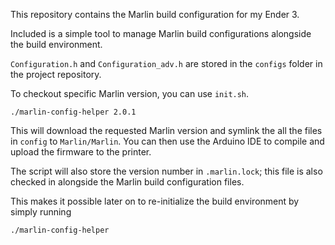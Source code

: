 This repository contains the Marlin build configuration for my Ender 3.

Included is a simple tool to manage Marlin build configurations alongside the build environment.

`Configuration.h` and `Configuration_adv.h` are stored in the `configs` folder in the project repository.

To checkout specific Marlin version, you can use `init.sh`.

```
./marlin-config-helper 2.0.1
```

This will download the requested Marlin version and symlink the all the files in `config` to `Marlin/Marlin`. You can then use the Arduino IDE to compile and upload the firmware to the printer.

The script will also store the version number in `.marlin.lock`; this file is also checked in alongside the Marlin build configuration files.

This makes it possible later on to re-initialize the build environment by simply running

```
./marlin-config-helper
```
